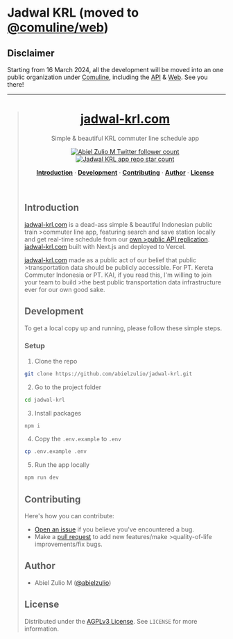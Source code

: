 # Jadwal KRL (moved to [@comuline/web](https://github.com/comuline/web))

## Disclaimer

Starting from 16 March 2024, all the development will be moved into an one public organization under [Comuline](https://github.com/comuline), including the [API](https://github.com/comuline/api) & [Web](https://github.com/comuline/web). See you there!

---

> <a href="https://www.jadwal-krl.com">
>  <h1 align="center">jadwal-krl.com</h1>
> </a>
>
> <p align="center">
>  Simple & beautiful KRL commuter line schedule app
> </p>
>
> <p align="center">
>  <a href="https://twitter.com/abielzulio">
>    <img src="https://img.shields.io/twitter/follow/abielzulio?style=flat&label=abielzulio&logo=twitter&color=0bf&logoColor=fff" alt="Abiel Zulio M Twitter follower count" />
>  </a>
>  <a href="https://github.com/abielzulio/jadwal-krl">
>    <img src="https://img.shields.io/github/stars/abielzulio/jadwal-krl?label=abielzulio%jadwal-krl" alt="Jadwal KRL app repo star count" />
>  </a>
> </p>
>
> <p align="center">
>  <a href="#introduction"><strong>Introduction</strong></a> ·
>  <a href="#development"><strong>Development</strong></a> ·
>  <a href="#contributing"><strong>Contributing</strong></a> ·
>  <a href="#author"><strong>Author</strong></a> ·
>  <a href="#license"><strong>License</strong></a>
> </p>
> <br/>
>
> ## Introduction
>
> [jadwal-krl.com](https://www.jadwal-krl.com) is a dead-ass simple & beautiful Indonesian public train >commuter line app, featuring search and save station locally and get real-time schedule from our [own >public API replication](https://github.com/abielzulio/jadwal-krl-api). [jadwal-krl.com](https://www.>jadwal-krl.com) built with Next.js and deployed to Vercel.
>
> [jadwal-krl.com](https://www.jadwal-krl.com) made as a public act of our belief that public >transportation data should be publicly accessible.
> For PT. Kereta Commuter Indonesia or PT. KAI, if you read this, I'm willing to join your team to build >the best public transportation data infrastructure ever for our own good sake.
>
> ## Development
>
> To get a local copy up and running, please follow these simple steps.
>
> ### Setup
>
> 1.  Clone the repo
>
> ```sh
> git clone https://github.com/abielzulio/jadwal-krl.git
> ```
>
> 2.  Go to the project folder
>
> ```sh
> cd jadwal-krl
> ```
>
> 3.  Install packages
>
> ```sh
> npm i
> ```
>
> 4.  Copy the `.env.example` to `.env`
>
> ```sh
> cp .env.example .env
> ```
>
> 5.  Run the app locally
>
> ```sh
> npm run dev
> ```
>
> ## Contributing
>
> Here's how you can contribute:
>
> - [Open an issue](https://github.com/abielzulio/jadwal-krl/issues) if you believe you've encountered a bug.
> - Make a [pull request](https://github.com/abielzulio/jadwal-krl/pull) to add new features/make >quality-of-life improvements/fix bugs.
>
> ## Author
>
> - Abiel Zulio M ([@abielzulio](https://twitter.com/abielzulio))
>
> ## License
>
> Distributed under the [AGPLv3 License](https://github.com/abielzulio/sinau/blob/main/LICENSE). See `LICENSE` for more information.

